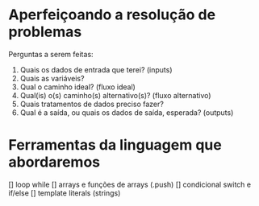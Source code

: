 # Aperfeiçoando a resolução de problemas

Perguntas a serem feitas:

1. Quais os dados de entrada que terei? (inputs)
2. Quais as variáveis?
3. Qual o caminho ideal? (fluxo ideal)
4. Qual(is) o(s) caminho(s) alternativo(s)? (fluxo alternativo)
5. Quais tratamentos de dados preciso fazer?
6. Qual é a saída, ou quais os dados de saída, esperada? (outputs)

# Ferramentas da linguagem que abordaremos

[] loop while
[] arrays e funções de arrays (.push)
[] condicional switch e if/else
[] template literals (strings)